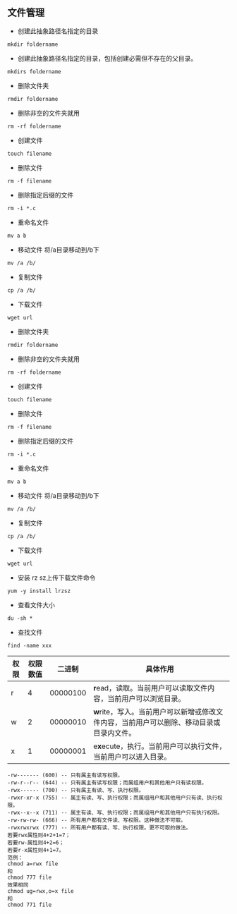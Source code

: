 ## 文件管理

* 创建此抽象路径名指定的目录

```
mkdir foldername
```

* 创建此抽象路径名指定的目录，包括创建必需但不存在的父目录。

```
mkdirs foldername
```

* 删除文件夹

```
rmdir foldername
```

* 删除非空的文件夹就用

```
rm -rf foldername
```

* 创建文件 

```
touch filename
```

* 删除文件

```
rm -f filename
```

* 删除指定后缀的文件

```
rm -i *.c
```

* 重命名文件

```
mv a b
```

* 移动文件 将/a目录移动到/b下

```
mv /a /b/
```

* 复制文件

```
cp /a /b/
```

* 下载文件 

```
wget url
```

* 删除文件夹

```
rmdir foldername
```

* 删除非空的文件夹就用

```
rm -rf foldername
```

* 创建文件 

```
touch filename
```

* 删除文件

```
rm -f filename
```

* 删除指定后缀的文件

```
rm -i *.c
```

* 重命名文件

```
mv a b
```

* 移动文件 将/a目录移动到/b下

```
mv /a /b/
```

* 复制文件

```
cp /a /b/
```

* 下载文件 

```
wget url
```

* 安装 rz sz上传下载文件命令

```
yum -y install lrzsz
```

* 查看文件大小

```
du -sh *
```

* 查找文件

```
find -name xxx
```



| 权限 | 权限数值 | 二进制   | 具体作用                                                     |
| ---- | -------- | -------- | ------------------------------------------------------------ |
| r    | 4        | 00000100 | **r**ead，读取。当前用户可以读取文件内容，当前用户可以浏览目录。 |
| w    | 2        | 00000010 | **w**rite，写入。当前用户可以新增或修改文件内容，当前用户可以删除、移动目录或目录内文件。 |
| x    | 1        | 00000001 | e**x**ecute，执行。当前用户可以执行文件，当前用户可以进入目录。 |

```
-rw------- (600) -- 只有属主有读写权限。  
-rw-r--r-- (644) -- 只有属主有读写权限；而属组用户和其他用户只有读权限。  
-rwx------ (700) -- 只有属主有读、写、执行权限。  
-rwxr-xr-x (755) -- 属主有读、写、执行权限；而属组用户和其他用户只有读、执行权限。  
-rwx--x--x (711) -- 属主有读、写、执行权限；而属组用户和其他用户只有执行权限。  
-rw-rw-rw- (666) -- 所有用户都有文件读、写权限。这种做法不可取。  
-rwxrwxrwx (777) -- 所有用户都有读、写、执行权限。更不可取的做法。
若要rwx属性则4+2+1=7； 
若要rw-属性则4+2=6； 
若要r-x属性则4+1=7。 
范例： 
chmod a=rwx file  
和 
chmod 777 file  
效果相同 
chmod ug=rwx,o=x file  
和 
chmod 771 file  
```

